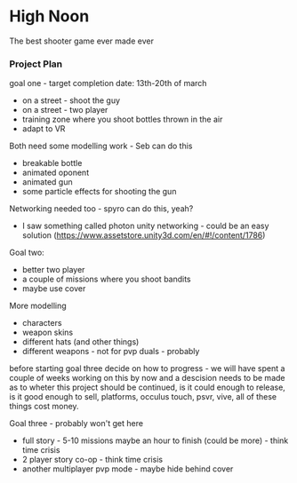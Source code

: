 # High Noon
The best shooter game ever made ever

### Project Plan ###
goal one - target completion date: 13th-20th of march
- on a street - shoot the guy
- on a street - two player
- training zone where you shoot bottles thrown in the air
- adapt to VR

Both need some modelling work - Seb can do this
- breakable bottle
- animated oponent
- animated gun
- some particle effects for shooting the gun

Networking needed too - spyro can do this, yeah?
- I saw something called photon unity networking - could be an easy solution (https://www.assetstore.unity3d.com/en/#!/content/1786)

Goal two:
- better two player
- a couple of missions where you shoot bandits
- maybe use cover

More modelling
- characters
- weapon skins
- different hats (and other things)
- different weapons - not for pvp duals - probably

before starting goal three decide on how to progress - we will have spent a couple of weeks working on this by now and a descision needs to be made as to wheter this project should be continued, is it could enough to release, is it good enough to sell, platforms, occulus touch, psvr, vive, all of these things cost money.

Goal three - probably won't get here
- full story - 5-10 missions maybe an hour to finish (could be more) - think time crisis
- 2 player story co-op - think time crisis
- another multiplayer pvp mode - maybe hide behind cover
